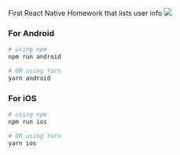 First React Native Homework that lists user info
![](https://github.com/elifgul98/RNFirstHw/blob/main/Homework1.gif)
### For Android

```bash
# using npm
npm run android

# OR using Yarn
yarn android
```

### For iOS

```bash
# using npm
npm run ios

# OR using Yarn
yarn ios
```


